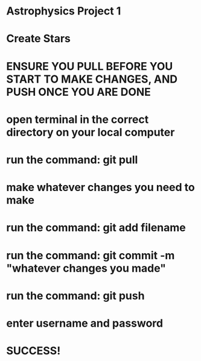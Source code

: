 ﻿# Astrophysics Project 1
# Create Stars

# ENSURE YOU PULL BEFORE YOU START TO MAKE CHANGES, AND PUSH ONCE YOU ARE DONE

# open terminal in the correct directory on your local computer
# run the command: git pull
# make whatever changes you need to make
# run the command: git add filename
# run the command: git commit -m "whatever changes you made"
# run the command: git push
# enter username and password
# SUCCESS!


